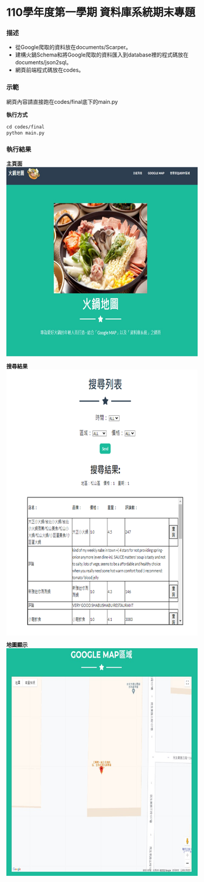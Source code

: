 # 110學年度第一學期 資料庫系統期末專題


### **描述**
- 從Google爬取的資料放在documents/Scarper。</br>
- 建構火鍋Schema和將Google爬取的資料匯入到database裡的程式碼放在documents/json2sql。</br>
- 網頁前端程式碼放在codes。</br>

### **示範**
網頁內容請直接跑在codes/final底下的main.py

**執行方式** 
```
cd codes/final
python main.py
```
### **執行結果**

**主頁面**
<img src="./figure/main.jpg" width = "1000" height = "500" div align=center />


**搜尋結果**
<img src="./figure/query.png" width = "1000" height = "700" div align=center />


**地圖顯示**
<img src="./figure/map.jpg" width = "1000" height = "600" div align=center />


